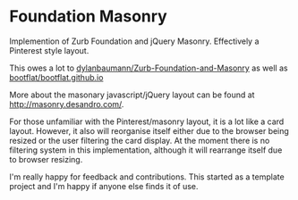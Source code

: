 Foundation Masonry
==================

Implemention of Zurb Foundation and jQuery Masonry. Effectively a Pinterest style layout.

This owes a lot to [dylanbaumann/Zurb-Foundation-and-Masonry](https://github.com/dylanbaumann/Zurb-Foundation-and-Masonry) as well as [bootflat/bootflat.github.io](http://bootflat.github.io/)

More about the masonary javascript/jQuery layout can be found at  http://masonry.desandro.com/.

For those unfamiliar with the Pinterest/masonry layout, it is a lot like a card layout. However, it also will reorganise itself either due to the browser being resized or the user filtering the card display. At the moment there is no filtering system in this implementation, although it will rearrange itself due to browser resizing.

I'm really happy for feedback and contributions. This started as a template project and I'm happy if anyone else finds it of use.
